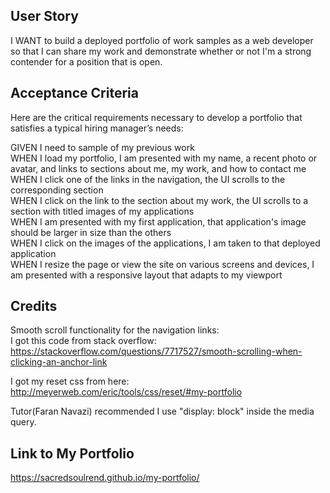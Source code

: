 ## User Story

I WANT to build a deployed portfolio of work samples as a web developer so that I can share my work and demonstrate whether or not I'm a strong contender for a position that is open.

## Acceptance Criteria

Here are the critical requirements necessary to develop a portfolio that satisfies a typical hiring manager’s needs:<br>

GIVEN I need to sample of my previous work<br>
WHEN I load my portfolio, I am presented with my name, a recent photo or avatar, and links to sections about me, my work, and how to contact me<br>
WHEN I click one of the links in the navigation, the UI scrolls to the corresponding section<br>
WHEN I click on the link to the section about my work, the UI scrolls to a section with titled images of my applications<br>
WHEN I am presented with my first application, that application's image should be larger in size than the others<br>
WHEN I click on the images of the applications, I am taken to that deployed application<br>
WHEN I resize the page or view the site on various screens and devices, I am presented with a responsive layout that adapts to my viewport

## Credits

Smooth scroll functionality for the navigation links:<br>
I got this code from stack overflow: https://stackoverflow.com/questions/7717527/smooth-scrolling-when-clicking-an-anchor-link<br>

I got my reset css from here: http://meyerweb.com/eric/tools/css/reset/#my-portfolio

Tutor(Faran Navazi) recommended I use "display: block" inside the media query.


## Link to My Portfolio

https://sacredsoulrend.github.io/my-portfolio/


